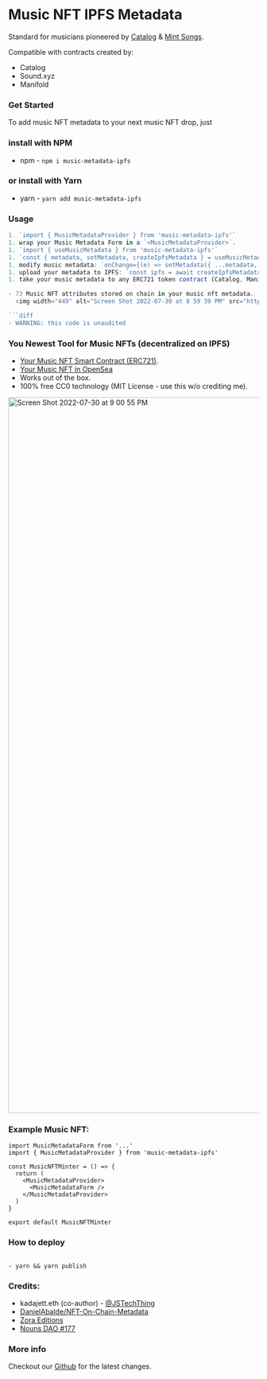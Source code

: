 # Music NFT IPFS Metadata

Standard for musicians pioneered by [Catalog](https://beta.catalog.works/) & [Mint Songs](https://zora.co/collections/0x2B5426A5B98a3E366230ebA9f95a24f09Ae4a584/93).

Compatible with contracts created by:

- Catalog
- Sound.xyz
- Manifold

### Get Started

To add music NFT metadata to your next music NFT drop, just

### install with NPM

- npm - `npm i music-metadata-ipfs`

### or install with Yarn

- yarn - `yarn add music-metadata-ipfs`

### Usage

````js
1. `import { MusicMetadataProvider } from 'music-metadata-ipfs'`
1. wrap your Music Metadata Form in a `<MusicMetadataProvider>`.
1. `import { useMusicMetadata } from 'music-metadata-ipfs'`
1. `const { metadata, setMetadata, createIpfsMetadata } = useMusicMetadata()`
1. modify music metadata: `onChange={(e) => setMetadata({ ...metadata, image: e })}`
1. upload your metadata to IPFS: `const ipfs = await createIpfsMetadata()`
1. take your music metadata to any ERC721 token contract (Catalog, Manifold, Zora, Sound, etc.)

- 73 Music NFT attributes stored on chain in your music nft metadata.
  <img width="449" alt="Screen Shot 2022-07-30 at 8 59 39 PM" src="https://user-images.githubusercontent.com/23249402/182004014-a8e7fb11-92b5-44d1-a538-0682611d81c7.png">

```diff
- WARNING: this code is unaudited
````

### You Newest Tool for Music NFTs (decentralized on IPFS)

- [Your Music NFT Smart Contract (ERC721)](https://mumbai.polygonscan.com/address/0xb7CF570F9a816CEB90b780C324ECcdb6Fa6C722F#code).
- [Your Music NFT in OpenSea](https://testnets.opensea.io/assets/mumbai/0xb7CF570F9a816CEB90b780C324ECcdb6Fa6C722F/1)
- Works out of the box.
- 100% free CC0 technology (MIT License - use this w/o crediting me).

<img width="1440" alt="Screen Shot 2022-07-30 at 9 00 55 PM" src="https://user-images.githubusercontent.com/23249402/182004025-56ee0c37-0502-4677-9da4-b8d0217441a8.png">

### Example Music NFT:

```
import MusicMetadataForm from '...'
import { MusicMetadataProvider } from 'music-metadata-ipfs'

const MusicNFTMinter = () => {
  return (
    <MusicMetadataProvider>
      <MusicMetadataForm />
    </MusicMetadataProvider>
  )
}

export default MusicNFTMinter
```

### How to deploy

```

- yarn && yarn publish

```

### Credits:

- kadajett.eth (co-author) - [@JSTechThing](https://twitter.com/JSTechThing)
- [DanielAbalde/NFT-On-Chain-Metadata](https://github.com/DanielAbalde/NFT-On-Chain-Metadata)
- [Zora Editions](https://github.com/ourzora/zora-drops-contracts/blob/main/src/metadata/EditionMetadataRenderer.sol)
- [Nouns DAO #177](https://nouns.wtf/)

### More info

Checkout our [Github](https://github.com/SweetmanTech/MUSIC-METADATA-IPFS) for the latest changes.
